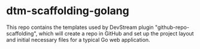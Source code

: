 # dtm-scaffolding-golang

This repo contains the templates used by DevStream plugin "github-repo-scaffolding", which will create a repo in GitHub and set up the project layout and initial necessary files for a typical Go web application.
